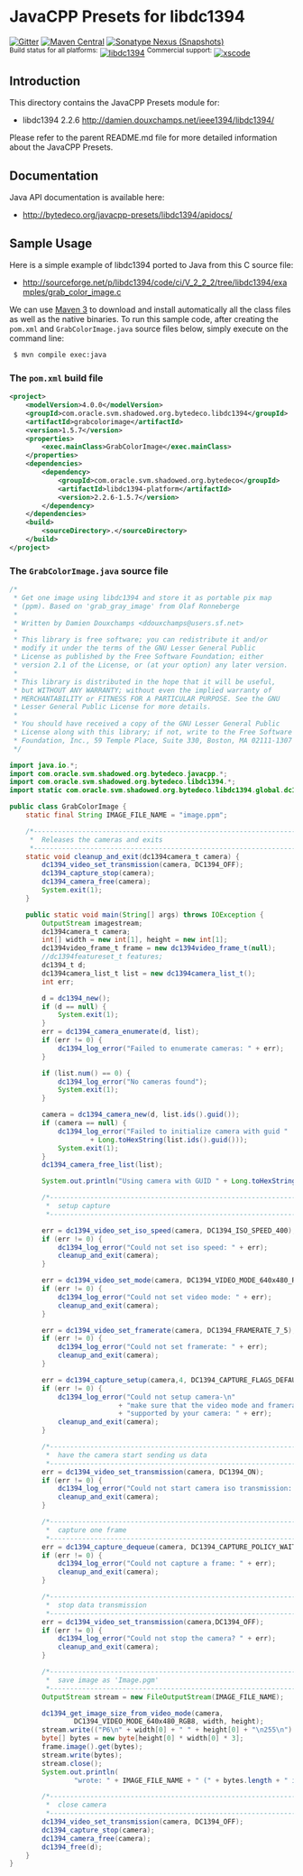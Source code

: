 JavaCPP Presets for libdc1394
=============================

[![Gitter](https://badges.gitter.im/bytedeco/javacpp.svg)](https://gitter.im/bytedeco/javacpp) [![Maven Central](https://maven-badges.herokuapp.com/maven-central/com.oracle.svm.shadowed.org.bytedeco/libdc1394/badge.svg)](https://maven-badges.herokuapp.com/maven-central/com.oracle.svm.shadowed.org.bytedeco/libdc1394) [![Sonatype Nexus (Snapshots)](https://img.shields.io/nexus/s/https/oss.sonatype.org/com.oracle.svm.shadowed.org.bytedeco/libdc1394.svg)](http://bytedeco.org/builds/)  
<sup>Build status for all platforms:</sup> [![libdc1394](https://github.com/bytedeco/javacpp-presets/workflows/libdc1394/badge.svg)](https://github.com/bytedeco/javacpp-presets/actions?query=workflow%3Alibdc1394)  <sup>Commercial support:</sup> [![xscode](https://img.shields.io/badge/Available%20on-xs%3Acode-blue?style=?style=plastic&logo=appveyor&logo=data:image/png;base64,iVBORw0KGgoAAAANSUhEUgAAAEAAAABACAMAAACdt4HsAAAAGXRFWHRTb2Z0d2FyZQBBZG9iZSBJbWFnZVJlYWR5ccllPAAAAAZQTFRF////////VXz1bAAAAAJ0Uk5T/wDltzBKAAAAlUlEQVR42uzXSwqAMAwE0Mn9L+3Ggtgkk35QwcnSJo9S+yGwM9DCooCbgn4YrJ4CIPUcQF7/XSBbx2TEz4sAZ2q1RAECBAiYBlCtvwN+KiYAlG7UDGj59MViT9hOwEqAhYCtAsUZvL6I6W8c2wcbd+LIWSCHSTeSAAECngN4xxIDSK9f4B9t377Wd7H5Nt7/Xz8eAgwAvesLRjYYPuUAAAAASUVORK5CYII=)](https://xscode.com/bytedeco/javacpp-presets)


Introduction
------------
This directory contains the JavaCPP Presets module for:

 * libdc1394 2.2.6  http://damien.douxchamps.net/ieee1394/libdc1394/

Please refer to the parent README.md file for more detailed information about the JavaCPP Presets.


Documentation
-------------
Java API documentation is available here:

 * http://bytedeco.org/javacpp-presets/libdc1394/apidocs/


Sample Usage
------------
Here is a simple example of libdc1394 ported to Java from this C source file:

 * http://sourceforge.net/p/libdc1394/code/ci/V_2_2_2/tree/libdc1394/examples/grab_color_image.c

We can use [Maven 3](http://maven.apache.org/) to download and install automatically all the class files as well as the native binaries. To run this sample code, after creating the `pom.xml` and `GrabColorImage.java` source files below, simply execute on the command line:
```bash
 $ mvn compile exec:java
```

### The `pom.xml` build file
```xml
<project>
    <modelVersion>4.0.0</modelVersion>
    <groupId>com.oracle.svm.shadowed.org.bytedeco.libdc1394</groupId>
    <artifactId>grabcolorimage</artifactId>
    <version>1.5.7</version>
    <properties>
        <exec.mainClass>GrabColorImage</exec.mainClass>
    </properties>
    <dependencies>
        <dependency>
            <groupId>com.oracle.svm.shadowed.org.bytedeco</groupId>
            <artifactId>libdc1394-platform</artifactId>
            <version>2.2.6-1.5.7</version>
        </dependency>
    </dependencies>
    <build>
        <sourceDirectory>.</sourceDirectory>
    </build>
</project>
```

### The `GrabColorImage.java` source file
```java
/*
 * Get one image using libdc1394 and store it as portable pix map
 * (ppm). Based on 'grab_gray_image' from Olaf Ronneberge
 *
 * Written by Damien Douxchamps <ddouxchamps@users.sf.net>
 *
 * This library is free software; you can redistribute it and/or
 * modify it under the terms of the GNU Lesser General Public
 * License as published by the Free Software Foundation; either
 * version 2.1 of the License, or (at your option) any later version.
 *
 * This library is distributed in the hope that it will be useful,
 * but WITHOUT ANY WARRANTY; without even the implied warranty of
 * MERCHANTABILITY or FITNESS FOR A PARTICULAR PURPOSE. See the GNU
 * Lesser General Public License for more details.
 *
 * You should have received a copy of the GNU Lesser General Public
 * License along with this library; if not, write to the Free Software
 * Foundation, Inc., 59 Temple Place, Suite 330, Boston, MA 02111-1307 USA
 */

import java.io.*;
import com.oracle.svm.shadowed.org.bytedeco.javacpp.*;
import com.oracle.svm.shadowed.org.bytedeco.libdc1394.*;
import static com.oracle.svm.shadowed.org.bytedeco.libdc1394.global.dc1394.*;

public class GrabColorImage {
    static final String IMAGE_FILE_NAME = "image.ppm";

    /*-----------------------------------------------------------------------
     *  Releases the cameras and exits
     *-----------------------------------------------------------------------*/
    static void cleanup_and_exit(dc1394camera_t camera) {
        dc1394_video_set_transmission(camera, DC1394_OFF);
        dc1394_capture_stop(camera);
        dc1394_camera_free(camera);
        System.exit(1);
    }

    public static void main(String[] args) throws IOException {
        OutputStream imagestream;
        dc1394camera_t camera;
        int[] width = new int[1], height = new int[1];
        dc1394video_frame_t frame = new dc1394video_frame_t(null);
        //dc1394featureset_t features;
        dc1394_t d;
        dc1394camera_list_t list = new dc1394camera_list_t();
        int err;

        d = dc1394_new();
        if (d == null) {
            System.exit(1);
        }
        err = dc1394_camera_enumerate(d, list);
        if (err != 0) {
            dc1394_log_error("Failed to enumerate cameras: " + err);
        }

        if (list.num() == 0) {
            dc1394_log_error("No cameras found");
            System.exit(1);
        }

        camera = dc1394_camera_new(d, list.ids().guid());
        if (camera == null) {
            dc1394_log_error("Failed to initialize camera with guid "
                    + Long.toHexString(list.ids().guid()));
            System.exit(1);
        }
        dc1394_camera_free_list(list);

        System.out.println("Using camera with GUID " + Long.toHexString(camera.guid()));

        /*-----------------------------------------------------------------------
         *  setup capture
         *-----------------------------------------------------------------------*/

        err = dc1394_video_set_iso_speed(camera, DC1394_ISO_SPEED_400);
        if (err != 0) {
            dc1394_log_error("Could not set iso speed: " + err);
            cleanup_and_exit(camera);
        }

        err = dc1394_video_set_mode(camera, DC1394_VIDEO_MODE_640x480_RGB8);
        if (err != 0) {
            dc1394_log_error("Could not set video mode: " + err);
            cleanup_and_exit(camera);
        }

        err = dc1394_video_set_framerate(camera, DC1394_FRAMERATE_7_5);
        if (err != 0) {
            dc1394_log_error("Could not set framerate: " + err);
            cleanup_and_exit(camera);
        }

        err = dc1394_capture_setup(camera,4, DC1394_CAPTURE_FLAGS_DEFAULT);
        if (err != 0) {
            dc1394_log_error("Could not setup camera-\n"
                           + "make sure that the video mode and framerate are\n"
                           + "supported by your camera: " + err);
            cleanup_and_exit(camera);
        }

        /*-----------------------------------------------------------------------
         *  have the camera start sending us data
         *-----------------------------------------------------------------------*/
        err = dc1394_video_set_transmission(camera, DC1394_ON);
        if (err != 0) {
            dc1394_log_error("Could not start camera iso transmission: " + err);
            cleanup_and_exit(camera);
        }

        /*-----------------------------------------------------------------------
         *  capture one frame
         *-----------------------------------------------------------------------*/
        err = dc1394_capture_dequeue(camera, DC1394_CAPTURE_POLICY_WAIT, frame);
        if (err != 0) {
            dc1394_log_error("Could not capture a frame: " + err);
            cleanup_and_exit(camera);
        }

        /*-----------------------------------------------------------------------
         *  stop data transmission
         *-----------------------------------------------------------------------*/
        err = dc1394_video_set_transmission(camera,DC1394_OFF);
        if (err != 0) {
            dc1394_log_error("Could not stop the camera? " + err);
            cleanup_and_exit(camera);
        }

        /*-----------------------------------------------------------------------
         *  save image as 'Image.pgm'
         *-----------------------------------------------------------------------*/
        OutputStream stream = new FileOutputStream(IMAGE_FILE_NAME);

        dc1394_get_image_size_from_video_mode(camera,
                DC1394_VIDEO_MODE_640x480_RGB8, width, height);
        stream.write(("P6\n" + width[0] + " " + height[0] + "\n255\n").getBytes());
        byte[] bytes = new byte[height[0] * width[0] * 3];
        frame.image().get(bytes);
        stream.write(bytes);
        stream.close();
        System.out.println(
                "wrote: " + IMAGE_FILE_NAME + " (" + bytes.length + " image bytes)");

        /*-----------------------------------------------------------------------
         *  close camera
         *-----------------------------------------------------------------------*/
        dc1394_video_set_transmission(camera, DC1394_OFF);
        dc1394_capture_stop(camera);
        dc1394_camera_free(camera);
        dc1394_free(d);
    }
}
```
